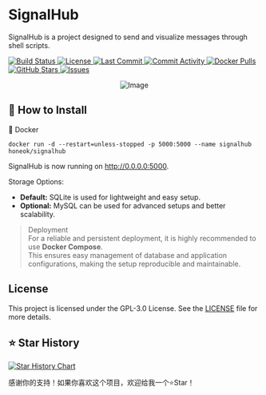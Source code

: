 # SignalHub

SignalHub is a project designed to send and visualize messages through shell scripts.

<p>
  <a href="https://github.com/honeok/SignalHub/actions/workflows/publish.yml/badge.svg" target="_blank">
    <img src="https://github.com/honeok/SignalHub/actions/workflows/publish.yml/badge.svg" alt="Build Status" />
  </a>
  <a href="./LICENSE" target="_blank">
    <img src="https://img.shields.io/github/license/honeok/signalhub.svg?style=flat" alt="License" />
  </a>
  <a href="https://github.com/honeok/signalhub" target="_blank">
    <img src="https://img.shields.io/github/last-commit/honeok/signalhub" alt="Last Commit" />
  </a>
  <a href="https://github.com/honeok/signalhub" target="_blank">
    <img src="https://img.shields.io/github/commit-activity/m/honeok/signalhub.svg" alt="Commit Activity" />
  </a>
  <a href="https://hub.docker.com/r/honeok/signalhub" target="_blank">
    <img src="https://img.shields.io/docker/pulls/honeok/signalhub" alt="Docker Pulls" />
  </a>
  <a href="https://github.com/honeok/SignalHub" target="_blank">
    <img src="https://img.shields.io/github/stars/honeok/SignalHub?style=flat" alt="GitHub Stars" />
  </a>
  <a href="https://img.shields.io/github/issues/honeok/signalhub.svg" target="_blank">
    <img src="https://img.shields.io/github/issues/honeok/signalhub.svg" alt="Issues" />
  </a>
</p>

<p align="center">
  <img src="https://cdn.img2ipfs.com/ipfs/QmPfNWxGPJ5cYL4fL6wdHcYdTWmiqb1y2tKM9X1NbzeF85?filename=image.png"
       alt="Image">
</p>

## 🔧 How to Install

🐳 Docker
```shell
docker run -d --restart=unless-stopped -p 5000:5000 --name signalhub honeok/signalhub
```
SignalHub is now running on <http://0.0.0.0:5000>.

Storage Options:
- **Default:** SQLite is used for lightweight and easy setup.  
- **Optional:** MySQL can be used for advanced setups and better scalability.  

> Deployment  
> For a reliable and persistent deployment, it is highly recommended to use **Docker Compose**.  
> This ensures easy management of database and application configurations, making the setup reproducible and maintainable.

## License

This project is licensed under the GPL-3.0 License. See the [LICENSE](./LICENSE) file for more details.

## ⭐ Star History

[![Star History Chart](https://api.star-history.com/svg?repos=honeok/SignalHubs&type=Date)](https://star-history.com/#honeok/SignalHub&Date)

感谢你的支持！如果你喜欢这个项目，欢迎给我一个⭐Star！